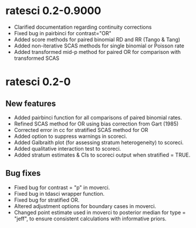 # ratesci 0.2-0.9000

* Clarified documentation regarding continuity corrections
* Fixed bug in pairbinci for contrast="OR"
* Added score methods for paired binomial RD and RR (Tango & Tang)
* Added non-iterative SCAS methods for single binomial or Poisson rate
* Added transformed mid-p method for paired OR for comparison with transformed SCAS

# ratesci 0.2-0

## New features
* Added pairbinci function for all comparisons of paired binomial rates.
* Refined SCAS method for OR using bias correction from Gart (1985)
* Corrected error in cc for stratified SCAS method for OR
* Added option to suppress warnings in scoreci.
* Added Galbraith plot (for assessing stratum heterogeneity) to scoreci.
* Added qualitative interaction test to scoreci.
* Added stratum estimates & CIs to scoreci output when stratified = TRUE.

## Bug fixes
* Fixed bug for contrast = "p" in moverci.
* Fixed bug in tdasci wrapper function.
* Fixed bug for stratified OR.
* Altered adjustment options for boundary cases in moverci.
* Changed point estimate used in moverci to posterior median for type = "jeff",
  to ensure consistent calculations with informative priors.
